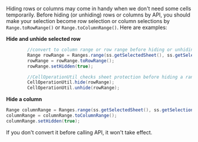 Hiding rows or columns may come in handy when we don't need some cells
temporarily. Before hiding (or unhiding) rows or columns by API, you
should make your selection become row selection or column selections by
`Range.toRowRange()` or `Range.toColumnRange()`. Here are examples:

**Hide and unhide selected row**

``` java
        //convert to column range or row range before hiding or unhiding.
        Range rowRange = Ranges.range(ss.getSelectedSheet(), ss.getSelection());
        rowRange = rowRange.toRowRange();
        rowRange.setHidden(true);

        //CellOperationUtil checks sheet protection before hiding a range
        CellOperationUtil.hide(rowRange);
        CellOperationUtil.unhide(rowRange);
```

**Hide a column**

``` java
Range columnRange = Ranges.range(ss.getSelectedSheet(), ss.getSelection());
columnRange = columnRange.toColumnRange();
columnRange.setHidden(true);
```

If you don't convert it before calling API, it won't take effect.
